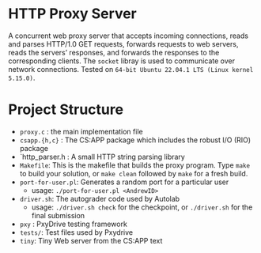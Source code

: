 # HTTP Proxy Server

A concurrent web proxy server that accepts incoming connections, reads and parses HTTP/1.0 GET requests, forwards requests to web servers, reads the servers’ responses, and forwards the responses to the corresponding clients. The `socket` libray is used to communicate over network connections. Tested on `64-bit Ubuntu 22.04.1 LTS (Linux kernel 5.15.0)`.

# Project Structure

- `proxy.c` : the main implementation file
- `csapp.{h,c}` : The CS:APP package which includes the robust I/O (RIO) package
- `http_parser.h : A small HTTP string parsing library
- `Makefile`: This is the makefile that builds the proxy program. Type `make`
  to build your solution, or `make clean` followed by `make` for a
  fresh build.
- `port-for-user.pl`: Generates a random port for a particular user
  - usage: `./port-for-user.pl <AndrewID>`
- `driver.sh`: The autograder code used by Autolab
  - usage: `./driver.sh check` for the checkpoint, or `./driver.sh` for the final submission
- `pxy` : PxyDrive testing framework
- `tests/`: Test files used by Pxydrive
- `tiny`: Tiny Web server from the CS:APP text

